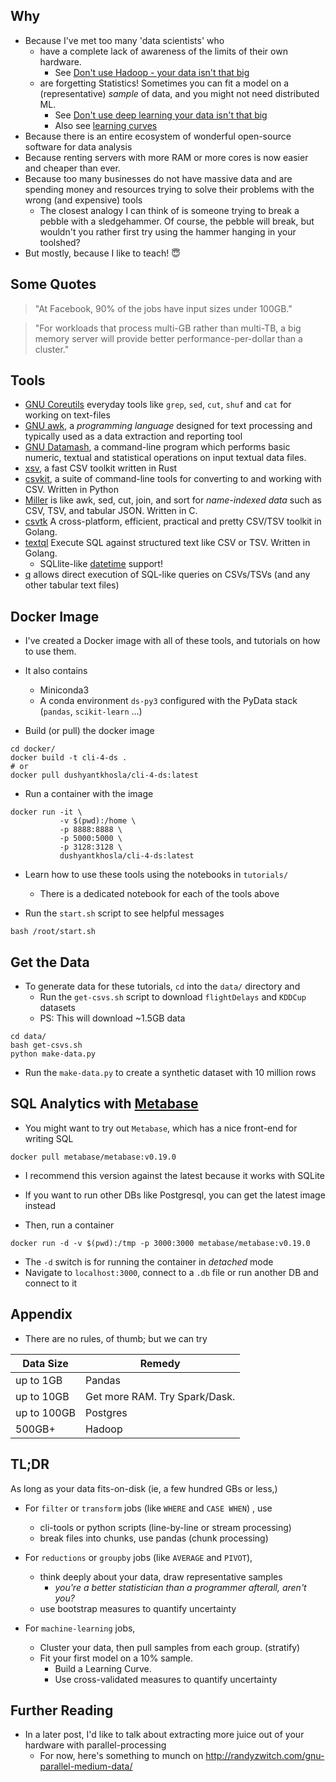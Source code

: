 ## Why 

- Because I've met too many 'data scientists' who
  - have a complete lack of awareness of the limits of their own hardware.
    - See [Don't use Hadoop - your data isn't that big](https://www.chrisstucchio.com/blog/2013/hadoop_hatred.html)
  - are forgetting Statistics! Sometimes you can fit a model on a (representative) _sample_ of data, and you might not need distributed ML. 
    - See [Don't use deep learning your data isn't that big](https://simplystatistics.org/2017/05/31/deeplearning-vs-leekasso/)
    - Also see [learning curves](http://scikit-learn.org/stable/auto_examples/model_selection/plot_learning_curve.html)
- Because there is an entire ecosystem of wonderful open-source software for data analysis
- Because renting servers with more RAM or more cores is now easier and cheaper than ever.
- Because too many businesses do not have massive data and are spending money and resources trying to solve their problems with the wrong (and expensive) tools
  - The closest analogy I can think of is someone trying to break a pebble with a sledgehammer. Of course, the pebble will break, but wouldn't you rather first try using the hammer hanging in your toolshed?  
- But mostly, because I like to teach! 😇

## Some Quotes

> "At Facebook, 90% of the jobs have input sizes under 100GB."

> "For workloads that process multi-GB rather than multi-TB, a big memory server will provide better performance-per-dollar than a cluster."

## Tools 

  - [GNU Coreutils](https://www.gnu.org/software/coreutils/manual/coreutils.html) everyday tools like `grep`, `sed`, `cut`, `shuf` and `cat` for working on text-files
  - [GNU awk](https://www.gnu.org/software/gawk/manual/gawk.html), a _programming language_ designed for text processing and typically used as a data extraction and reporting tool
  - [GNU Datamash](https://www.gnu.org/software/datamash/manual/html_node/Usage-Examples.html), a command-line program which performs basic numeric, textual and statistical operations on input textual data files.
  - [xsv](https://github.com/BurntSushi/xsv), a fast CSV toolkit written in Rust
  - [csvkit](http://csvkit.readthedocs.io/en/1.0.2/), a suite of command-line tools for converting to and working with CSV. Written in Python
  - [Miller](http://johnkerl.org/miller/doc/) is like awk, sed, cut, join, and sort for _name-indexed data_ such as CSV, TSV, and tabular JSON. Written in C.
  - [csvtk](http://bioinf.shenwei.me/csvtk/) A cross-platform, efficient, practical and pretty CSV/TSV toolkit in Golang.
  - [textql](https://github.com/dinedal/textql) Execute SQL against structured text like CSV or TSV. Written in Golang.
    - SQLlite-like [datetime](https://www.sqlite.org/lang_datefunc.html) support!
  - [q](http://harelba.github.io/q/examples.html) allows direct execution of SQL-like queries on CSVs/TSVs (and any other tabular text files)


## Docker Image

- I've created a Docker image with all of these tools, and tutorials on how to use them.
- It also contains
  - Miniconda3
  - A conda environment `ds-py3` configured with the PyData stack (`pandas`, `scikit-learn` ...)

- Build (or pull) the docker image

```
cd docker/
docker build -t cli-4-ds .
# or
docker pull dushyantkhosla/cli-4-ds:latest
```

- Run a container with the image

```
docker run -it \
           -v $(pwd):/home \
           -p 8888:8888 \
           -p 5000:5000 \
           -p 3128:3128 \
           dushyantkhosla/cli-4-ds:latest
```

- Learn how to use these tools using the notebooks in `tutorials/`
  - There is a dedicated notebook for each of the tools above
    
- Run the `start.sh` script to see helpful messages

```
bash /root/start.sh
```

## Get the Data

- To generate data for these tutorials, `cd` into the `data/` directory and
  - Run the `get-csvs.sh` script to download `flightDelays` and `KDDCup` datasets
  - PS: This will download ~1.5GB data

```
cd data/
bash get-csvs.sh
python make-data.py
```
    
  - Run the `make-data.py` to create a synthetic dataset with 10 million rows

## SQL Analytics with [Metabase](https://www.metabase.com/)

- You might want to try out `Metabase`, which has a nice front-end for writing SQL

```
docker pull metabase/metabase:v0.19.0
```
  - I recommend this version against the latest because it works with SQLite
  - If you want to run other DBs like Postgresql, you can get the latest image instead

- Then, run a container

```
docker run -d -v $(pwd):/tmp -p 3000:3000 metabase/metabase:v0.19.0
```

- The `-d` switch is for running the container in _detached_ mode
- Navigate to `localhost:3000`, connect to a `.db` file or run another DB and connect to it

## Appendix

- There are no rules, of thumb; but we can try

Data Size|Remedy
---|---
up to 1GB | Pandas
up to 10GB | Get more RAM. Try Spark/Dask.
up to 100GB | Postgres
500GB+ | Hadoop

## TL;DR

As long as your data fits-on-disk (ie, a few hundred GBs or less,)

- For `filter` or `transform` jobs (like `WHERE` and `CASE WHEN`) , use 
  - cli-tools or python scripts (line-by-line or stream processing)
  - break files into chunks, use pandas (chunk processing)
  
- For `reductions` or `groupby` jobs (like `AVERAGE` and `PIVOT`),
  - think deeply about your data, draw representative samples
    - _you're a better statistician than a programmer afterall, aren't you?_
  - use bootstrap measures to quantify uncertainty
  
- For `machine-learning` jobs,
  - Cluster your data, then pull samples from each group. (stratify)
  - Fit your first model on a 10% sample. 
    - Build a Learning Curve.
    - Use cross-validated measures to quantify uncertainty

  
## Further Reading

- In a later post, I'd like to talk about extracting more juice out of your hardware with parallel-processing
  - For now, here's something to munch on http://randyzwitch.com/gnu-parallel-medium-data/
